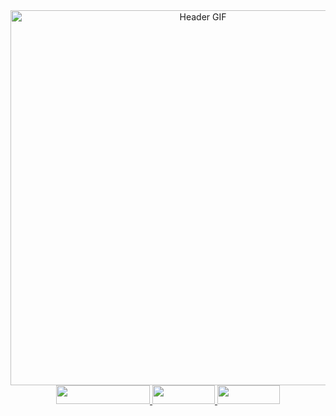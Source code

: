 <div id="header" align="center">
  <picture>
    <!-- Light Themes -->
    <source srcset="assets/gif_light_vhs.gif" media="(prefers-color-scheme: light)">
    <!-- Dark Themes -->
    <source srcset="assets/gif_light_vhs.gif" media="(prefers-color-scheme: dark)">
    <!-- Default GIF (Fallback) -->
    <img src="assets/gif_light_vhs.gif" alt="Header GIF" style="width: 600px;">
  </picture>
   <div id="badges">
  <a href="sifmanos.github.io">
    <img src="https://img.shields.io/badge/Personal%20WebPage-5d7af3" width="150" height="30"/>
  </a>
   <a href="www.linkedin.com/in/sifmanos">
    <img src="https://img.shields.io/badge/LinkedIn-e4d021" width="100" height="30"/>
  </a>
    <a href="https://www.instagram.com/sifmanos_/">
    <img src="https://img.shields.io/badge/Instagram-dd8ae2" width="100" height="30"/>
  </a>
</div>
</div>
